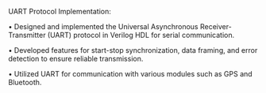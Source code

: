 UART Protocol Implementation:

• Designed and implemented the Universal Asynchronous Receiver-Transmitter (UART) protocol in Verilog HDL for serial communication.

• Developed features for start-stop synchronization, data framing, and error detection to ensure reliable transmission.

• Utilized UART for communication with various modules such as GPS and Bluetooth.
